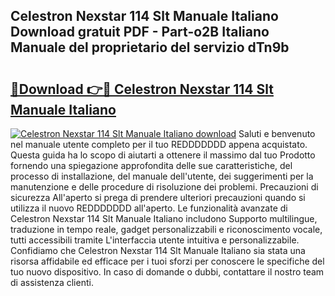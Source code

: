 ## Celestron Nexstar 114 Slt Manuale Italiano Download gratuit PDF - Part-o2B Italiano Manuale del proprietario del servizio dTn9b

# <h2><a href="http://dffcen.blite.top/?on=Celestron+Nexstar+114+Slt+Manuale+Italiano">🔗Download 👉🔴 Celestron Nexstar 114 Slt Manuale Italiano</a></h2>

[![Celestron Nexstar 114 Slt Manuale Italiano download](https://i.imgur.com/lujVjoI.png)](http://dffcen.blite.top/?on=Celestron+Nexstar+114+Slt+Manuale+Italiano)
Saluti e benvenuto nel manuale utente completo per il tuo REDDDDDDD appena acquistato. Questa guida ha lo scopo di aiutarti a ottenere il massimo dal tuo Prodotto fornendo una spiegazione approfondita delle sue caratteristiche, del processo di installazione, del manuale dell'utente, dei suggerimenti per la manutenzione e delle procedure di risoluzione dei problemi. Precauzioni di sicurezza All'aperto si prega di prendere ulteriori precauzioni quando si utilizza il nuovo REDDDDDDD all'aperto. Le funzionalità avanzate di Celestron Nexstar 114 Slt Manuale Italiano includono Supporto multilingue, traduzione in tempo reale, gadget personalizzabili e riconoscimento vocale, tutti accessibili tramite L'interfaccia utente intuitiva e personalizzabile. Confidiamo che Celestron Nexstar 114 Slt Manuale Italiano sia stata una risorsa affidabile ed efficace per i tuoi sforzi per conoscere le specifiche del tuo nuovo dispositivo. In caso di domande o dubbi, contattare il nostro team di assistenza clienti.
